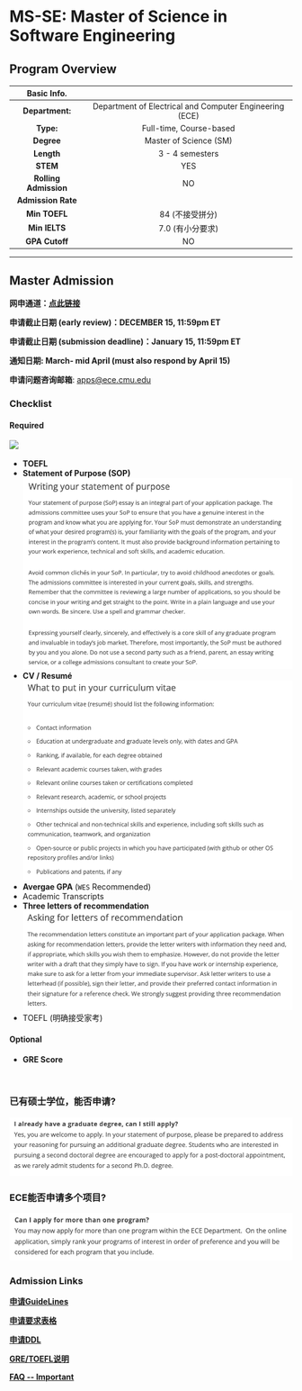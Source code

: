 # MS-SE: Master of Science in Software Engineering

## Program Overview

|Basic Info.||
| :---: | :---: |
| **Department:** | Department of Electrical and Computer Engineering (ECE) |
| **Type:** | Full-time, Course-based |
| **Degree** | Master of Science (SM) |
| **Length** | 3 - 4 semesters |
| **STEM** | YES |
| **Rolling Admission** | NO |
| **Admission Rate** |  |
| **Min TOEFL** | 84 (不接受拼分) |
| **Min IELTS** | 7.0 (有小分要求) |
| **GPA Cutoff** | NO |

---

## Master Admission

**网申通道：[点此链接](https://gradadmissions.engineering.cmu.edu/apply/)**

**申请截止日期 (early review)：DECEMBER 15, 11:59pm ET**

**申请截止日期 (submission deadline)：January 15, 11:59pm ET**

**通知日期: March- mid April (must also respond by April 15)**

**申请问题咨询邮箱**: apps@ece.cmu.edu


### Checklist
#### Required

![](./%E4%B8%AA%E4%BA%BA%E6%88%90%E7%BB%A9%E5%8D%95.png)
- **TOEFL**
- **Statement of Purpose (SOP)**
![](./SOP.png)
- **CV / Resumé**
![](./CV.png)
- **Avergae GPA** (`WES` Recommended)
- Academic Transcripts
- **Three letters of recommendation**
![](./letter.png)
- TOEFL (明确接受家考)


#### Optional
- **GRE Score**

</br>

### 已有硕士学位，能否申请? 
![](./double.png)

### ECE能否申请多个项目? 
![](./multiple%20program.png)

###  Admission Links

**[申请GuideLines](https://www.ece.cmu.edu/admissions/graduate-application-guidelines.html)**

**[申请要求表格](https://www.ece.cmu.edu/admissions/graduate-requirements.html)**

**[申请DDL](https://www.ece.cmu.edu/admissions/graduate-application-deadlines.html)**

**[GRE/TOEFL说明](https://www.ece.cmu.edu/admissions/index.html)**

**[FAQ -- Important](https://www.ece.cmu.edu/admissions/graduate-faq.html)**

